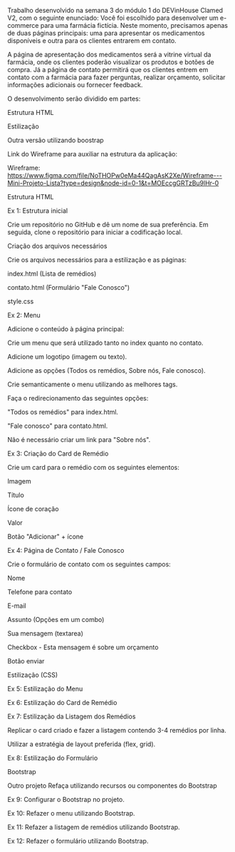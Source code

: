 Trabalho desenvolvido na semana 3 do módulo 1 do DEVinHouse Clamed V2, com o seguinte enunciado:
Você foi escolhido para desenvolver um e-commerce para uma farmácia fictícia. Neste momento, precisamos apenas de duas páginas principais: uma para apresentar os medicamentos disponíveis e outra para os clientes entrarem em contato.

A página de apresentação dos medicamentos será a vitrine virtual da farmácia, onde os clientes poderão visualizar os produtos e botões de compra. Já a página de contato permitirá que os clientes entrem em contato com a farmácia para fazer perguntas, realizar orçamento, solicitar informações adicionais ou fornecer feedback.

O desenvolvimento serão dividido em partes:

Estrutura HTML

Estilização

Outra versão utilizando boostrap



Link do Wireframe para auxiliar na estrutura da aplicação:

Wireframe: https://www.figma.com/file/NoTHOPw0eMa44QagAsK2Xe/Wireframe---Mini-Projeto-Lista?type=design&node-id=0-1&t=MOEccgGRTzBu9lHr-0



Estrutura HTML

Ex 1: Estrutura inicial

Crie um repositório no GitHub e dê um nome de sua preferência. Em seguida, clone o repositório para iniciar a codificação local.

Criação dos arquivos necessários

Crie os arquivos necessários para a estilização e as páginas:

index.html (Lista de remédios)

contato.html (Formulário "Fale Conosco")

style.css

Ex 2: Menu

Adicione o conteúdo à página principal:

Crie um menu que será utilizado tanto no index quanto no contato.

Adicione um logotipo (imagem ou texto).

Adicione as opções (Todos os remédios, Sobre nós, Fale conosco).

Crie semanticamente o menu utilizando as melhores tags.

Faça o redirecionamento das seguintes opções:

"Todos os remédios" para index.html.

"Fale conosco" para contato.html.

Não é necessário criar um link para "Sobre nós".

Ex 3: Criação do Card de Remédio

Crie um card para o remédio com os seguintes elementos:

Imagem

Título

Ícone de coração

Valor

Botão "Adicionar" + ícone

Ex 4: Página de Contato / Fale Conosco

Crie o formulário de contato com os seguintes campos:

Nome

Telefone para contato

E-mail

Assunto (Opções em um combo)

Sua mensagem (textarea)

Checkbox - Esta mensagem é sobre um orçamento

Botão enviar

Estilização (CSS)

Ex 5: Estilização do Menu

Ex 6: Estilização do Card de Remédio

Ex 7: Estilização da Listagem dos Remédios

Replicar o card criado e fazer a listagem contendo 3-4 remédios por linha.

Utilizar a estratégia de layout preferida (flex, grid).

Ex 8: Estilização do Formulário

Bootstrap

Outro projeto Refaça utilizando recursos ou componentes do Bootstrap

Ex 9: Configurar o Bootstrap no projeto.

Ex 10: Refazer o menu utilizando Bootstrap.

Ex 11: Refazer a listagem de remédios utilizando Bootstrap.

Ex 12: Refazer o formulário utilizando Bootstrap.